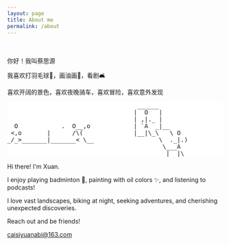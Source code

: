 ```yaml
---
layout: page
title: About me
permalink: /about
---
```

<style>
  pre {
    background-color: white; /* 将背景色设置为白色 */
  }
</style>

<br><br>
你好！我叫蔡思源

我喜欢打羽毛球🏸️，画油画🎨，看剧🛋️

喜欢开阔的景色，喜欢夜晚骑车，喜欢冒险，喜欢意外发现
<pre>
                                    ______                      
                                   |  O   |                   __o_____
                                   | ,|._ |                  ()/O\___()
  O            .  O__,o            | `A  _|__                 `-\\---'
 <,o       |      /\(              |__|\_\   \ O              
_/_>_______|_______< \__                  \  ._|.)              __\/__
                                           \___A               | .... |
                                           _|_ |\               
</pre>


Hi there! I'm Xuan. 

I enjoy playing badminton 🏸️, painting with oil colors ✨, and listening to podcasts! 

I love vast landscapes, biking at night, seeking adventures, and cherishing unexpected discoveries.

Reach out and be friends!  

<a href="mailto:caisiyuanabi@163.com">caisiyuanabi@163.com</a>


